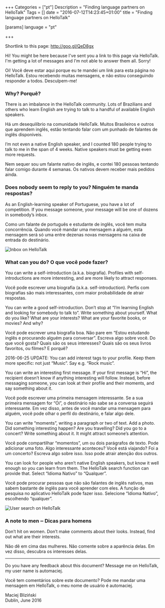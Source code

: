 +++
Categories = ["pt"]
Description = "Finding language partners on HelloTalk"
Tags = []
date = "2016-07-12T14:23:45+01:00"
title = "Finding language partners on HelloTalk"

[params]
  language = "pt"

+++

Shortlink to this page: http://goo.gl/QeD8gx

Hi! You might be here because I've sent you a link to this page via HelloTalk.
I'm getting a lot of messages and I'm not able to answer them all. Sorry!

Oi! Você deve estar aqui porque eu te mandei um link para esta página no
HelloTalk. Estou recebendo muitas mensagens, e não estou conseguindo responder
a todos. Desculpem-me!

### Why? Porquê?

There is an imbalance in the HelloTalk community. Lots of Brazilians and others
who learn English are trying to talk to a handful of available English speakers.

Há um desequilíbrio na comunidade HelloTalk. Muitos Brasileiros e outros que
aprendem inglês, estão tentando falar com um punhado de falantes de inglês
disponíveis.

I’m not even a native English speaker, and I counted 180 people trying to talk
to me in the span of 4 weeks. Native speakers must be getting even more
requests.

Nem sequer sou um falante nativo de inglês, e contei 180 pessoas tentando falar
comigo durante 4 semanas. Os nativos devem receber mais pedidos ainda.

### Does nobody seem to reply to you? Ninguém te manda respostas?

As an English-learning speaker of Portuguese, you have a lot of competition. If
you message someone, your message will be one of dozens in somebody’s inbox.

Como um falante de português e estudante de inglês, você tem muita concorrência.
Quando você mandar uma mensagem a alguém, esta mensagem será só uma entre
dezenas novas mensagens na caixa de entrada do destinário.

![Inbox on HelloTalk](/images/2016/hellotalk-inbox-440.jpg)

### What can you do? O que você pode fazer?

You can write a self-introduction (a.k.a. biografia). Profiles with
self-introductions are more interesting, and are more likely to attract
responses.

Você pode escrever uma biografia (a.k.a. self-introduction). Perfis com
biografias são mais interessantes, com maior probabilidade de atrair respostas.

You can write a good self-introduction. Don’t stop at “I’m learning English and
looking for somebody to talk to”. Write something about yourself. What do you
like? What are your interests? What are your favorite books, or movies? And why?

Você pode escrever uma biografia boa. Não pare em “Estou estudando inglês
e procurando alguém para conversar”. Escreva algo sobre você. Do que você gosta?
Quais são os seus interesses? Quais são os seus livros favoritos, ou filmes?
E porquê?

2016-06-25 UPDATE: You can add interest tags to your profile. Keep them more
specific: not just “Music”. Say e.g. “Rock music”.

You can write an interesting first message. If your first message is “Hi”, the
recipient doesn’t know if anything interesting will follow. Instead, before
messaging someone, you can look at their profile and their moments, and say
something about it.

Você pode escrever uma primeira mensagem interessante. Se a sua primeira
mensagem for “Oi”, o destinário não sabe se a conversa seguirá interessante. Em
vez disso, antes de você mandar uma mensagem para alguém, você pode olhar
o perfil do destinário, e falar algo dele.

You can write “moments”, writing a paragraph or two of text. Add a photo. Did
something interesting happen? Are you travelling? Did you go to a concert? Write
something about it. It might attract someone’s attention.

Você pode compartilhar “momentos”, um ou dois parágrafos de texto. Pode
adicionar uma foto. Algo interessante aconteceu? Você está viajando? Foi a um
concerto? Escreva algo sobre isso. Isso pode atrair atenção dos outros.

You can look for people who aren’t native English speakers, but know it well
enough so you can learn from them. The HelloTalk search function can provide
that. Select “Idioma Nativo” to “Qualquer”.

Você pode procurar pessoas que não são falantes de inglês nativos, mas sabem
bastante de inglês para você aprender com eles. A função de pesquisa no
aplicativo HelloTalk pode fazer isso. Selecione “Idioma Nativo”, escolhendo
“qualquer”.

![User search on HelloTalk](/images/2016/hellotalk-search-440.jpg)

### A note to men ‒ Dicas para homens

Don’t hit on women. Don’t make comments about their looks. Instead, find out what are their interests.

Não dê em cima das mulheres. Não comente sobre a aparência delas. Em vez disso, descubra os interesses delas.

* * *

Do you have any feedback about this document? Message me on HelloTalk, my user
name is automaciej.

Você tem comentários sobre este documento? Pode me mandar uma mensagem em
HelloTalk, o meu nome de usuário é automaciej.

Maciej Bliziński \
Dublin, June 2016
